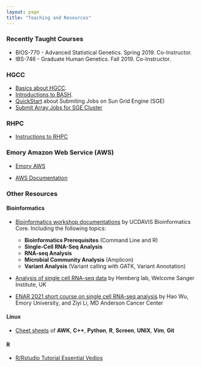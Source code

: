 ```yaml
---
layout: page
title: "Teaching and Resources"
---
```


### Recently Taught Courses

* BIOS-770 - Advanced Statistical Genetics. Spring 2019. Co-Instructor.
* IBS-746 - Graduate Human Genetics. Fall 2019. Co-Instructor. 


### HGCC

* <a href="../assets/HGCC.pdf">Basics about HGCC</a>.
* <a href="../assets/BASH.pdf">Introductions to BASH</a>.
* [QuickStart](http://star.mit.edu/cluster/docs/0.92rc2/guides/sge.html) about Submiting Jobs on Sun Grid Engine (SGE)
*  <a href="../assets/ArrayJob.pdf" target="_self"> Submit Array Jobs for SGE Cluster</a>


### RHPC

* <a href="../html/RSPH_HPC_StartGuide_Yang.html" target="_self"> Instructions to RHPC</a>


### Emory Amazon Web Service (AWS)

* [Emory AWS](https://aws.emory.edu/)

* [AWS Documentation](https://docs.aws.amazon.com/index.html)


### Other Resources

#### Bioinformatics

* [Bioinformatics workshop documentations](https://ucdavis-bioinformatics-training.github.io/) by UCDAVIS Bioinformatics Core. Including the following topics: 
	* **Bioinformatics Prerequisites** (Command Line and R)
	* **Single-Cell RNA-Seq Analysis**	
	* **RNA-seq Analysis**
	* **Microbial Community Analysis** (Amplicon)
	* **Variant Analysis** (Variant calling with GATK, Variant Annotation)

* [Analysis of single cell RNA-seq data](https://scrnaseq-course.cog.sanger.ac.uk/website/index.html) by Hemberg lab, Welcome Sanger Institute, UK

* [ENAR 2021 short course on single cell RNA-seq analysis](https://www.haowulab.org/teaching/ENAR2021/scRNAseq.html) by Hao Wu, Emory University, and Ziyi Li, MD Anderson Cancer Center

#### Linux
* [Cheet sheets](https://infoplatter.wordpress.com/2014/04/06/bioinformaticians-pocket-reference/) of **AWK**, **C++**, **Python**, **R**, **Screen**, **UNIX**, **Vim**, **Git**

#### R
* [R/Rstudio Tutorial Essential Vedios](https://resources.rstudio.com/)